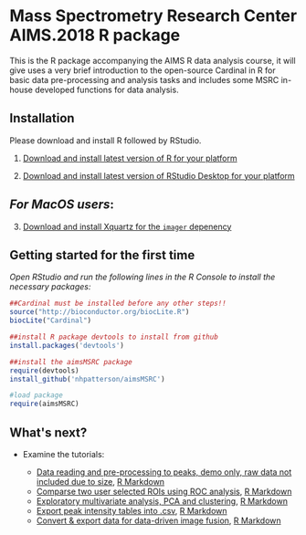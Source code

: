 # Mass Spectrometry Research Center AIMS.2018 R package

This is the R package accompanying the AIMS R data analysis course, it will give uses a very brief introduction to the open-source Cardinal in R for basic data pre-processing and analysis tasks and includes some MSRC in-house developed functions for data analysis.

## Installation

Please download and install R followed by RStudio.

1. [Download and install latest version of R for your platform](https://mirrors.nics.utk.edu/cran/)

2. [Download and install latest version of RStudio Desktop for your platform](https://www.rstudio.com/products/rstudio/download/)

## *For MacOS users*:

3. [Download and install Xquartz for the ```imager``` depenency](https://www.xquartz.org/index.html)

## Getting started for the first time
*Open RStudio and run the following lines in the R Console to install the necessary packages:*

```r
##Cardinal must be installed before any other steps!!
source("http://bioconductor.org/biocLite.R")
biocLite("Cardinal")

##install R package devtools to install from github
install.packages('devtools')

##install the aimsMSRC package
require(devtools)
install_github('nhpatterson/aimsMSRC')

#load package
require(aimsMSRC)
```

## What's next?

* Examine the tutorials:
 
    * [Data reading and pre-processing to peaks, demo only, raw data not included due to size](https://htmlpreview.github.io/?https://github.com/NHPatterson/aimsMSRC/blob/master/markdown/aimsMSRC_data_prepro.html),  [R Markdown](https://github.com/NHPatterson/aimsMSRC/blob/master/markdown/aimsMSRC_data_prepro.Rmd)
    * [Comparse two user selected ROIs using ROC analysis](https://htmlpreview.github.io/?https://github.com/NHPatterson/aimsMSRC/blob/master/markdown/aimsMSRC_ROI_comparison.html),  [R Markdown](https://github.com/NHPatterson/aimsMSRC/blob/master/markdown/aimsMSRC_ROI_comparison.Rmd)
    * [Exploratory multivariate analysis, PCA and clustering](https://htmlpreview.github.io/?https://github.com/NHPatterson/aimsMSRC/blob/master/markdown/aimsMSRC_multivariate.html),  [R Markdown](https://github.com/NHPatterson/aimsMSRC/blob/master/markdown/aimsMSRC_multivariate.Rmd)
    * [Export peak intensity tables into .csv](https://htmlpreview.github.io/?https://github.com/NHPatterson/aimsMSRC/blob/master/markdown/aimsMSRC_exporting_data.html),  [R Markdown](https://github.com/NHPatterson/aimsMSRC/blob/master/markdown/aimsMSRC_exporting_data.Rmd)
    * [Convert & export data for data-driven image fusion](https://htmlpreview.github.io/?https://github.com/NHPatterson/aimsMSRC/blob/master/markdown/aimsMSRC_fusion_example.html),  [R Markdown](https://github.com/NHPatterson/aimsMSRC/blob/master/markdown/aimsMSRC_fusion_example.Rmd)


